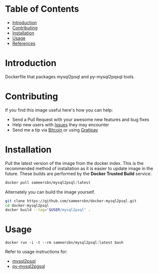 # Table of Contents
- [Introduction](#introduction)
- [Contributing](#contributing)
- [Installation](#installation)
- [Usage](#usage)
- [References](#references)

# Introduction

Dockerfile that packages mysql2psql and py-mysql2pqsql tools.

# Contributing

If you find this image useful here's how you can help:

- Send a Pull Request with your awesome new features and bug fixes
- Help new users with [Issues](https://github.com/sameersbn/docker-mysql2psql/issues) they may encounter
- Send me a tip via [Bitcoin](https://www.coinbase.com/sameersbn) or using [Gratipay](https://gratipay.com/sameersbn/)

# Installation

Pull the latest version of the image from the docker index. This is the recommended method of installation as it is easier to update image in the future. These builds are performed by the **Docker Trusted Build** service.

```bash
docker pull sameersbn/mysql2psql:latest
```

Alternately you can build the image yourself.

```bash
git clone https://github.com/sameersbn/docker-mysql2psql.git
cd docker-mysql2psql
docker build --tag="$USER/mysql2psql" .
```

# Usage

```
docker run -i -t --rm sameersbn/mysql2psql:latest bash
```

Refer to usage instructions for:
- [mysql2psql](http://rubydoc.info/gems/mysql2psql/0.1.0/frames)
- [py-mysql2pgsql](https://github.com/philipsoutham/py-mysql2pgsql#usage)

